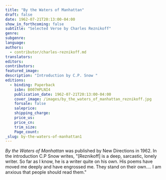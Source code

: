 ```yaml
---
title: "By the Waters of Manhattan"
draft: false
date: 1962-07-21T20:13:00-04:00
show_in_forthcoming: false
subtitle: "Selected Verse by Charles Reznikoff"
genre:
subgenre:
language:
authors:
  - contributor/charles-reznikoff.md
translators:
editors:
contributors:
featured_image:
description: "Introduction by C.P. Snow "
editions:
  - binding: Paperback
    isbn: B007HPLNI4
    publication_date: 1962-07-21T20:13:00-04:00
    cover_image: /images/by_the_waters_of_manhattan_reznikoff.jpg
    forsale: false
    saleprice:
    shipping_charge:
    price_us:
    price_cn:
    trim_size:
    Page_count:
_slug: by-the-waters-of-manhattan1
---
```


_By the Waters of Manhattan_ was published by New Directions in 1962. In the introduction C.P Snow writes, "[Reznikoff] is a deep, sarcastic, lonely writer. So far as I know, he is a writer quite on his own. His poems have moved me deeply and have engrossed me. They stand on their own.... I am anxious that people should read them."

